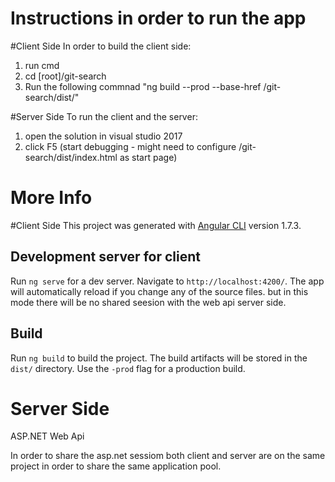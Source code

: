 
# Instructions in order to run the app

#Client Side
In order to build the client side:
1. run cmd
2. cd [root]/git-search
3. Run the following commnad  "ng build --prod --base-href /git-search/dist/"


#Server Side
To run the client and the server:
1. open the solution in visual studio 2017
2. click F5 (start debugging - might need to configure /git-search/dist/index.html as start page)



# More Info

#Client Side
This project was generated with [Angular CLI](https://github.com/angular/angular-cli) version 1.7.3.

## Development server for client

Run `ng serve` for a dev server. Navigate to `http://localhost:4200/`. The app will automatically reload if you change any of the source files.
but in this mode there will be no shared seesion with the web api server side.

## Build
Run `ng build` to build the project. The build artifacts will be stored in the `dist/` directory. Use the `-prod` flag for a production build.

# Server Side
ASP.NET Web Api

In order to share the asp.net sessiom both client and server are on the same project in order to share the same application pool.

